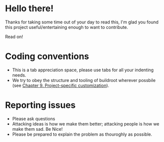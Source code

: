# Hello there!
Thanks for taking some time out of your day to read this, I'm glad you found this project useful/entertaining enough to want to contribute.

Read on!
# Coding conventions
* This is a tab appreciation space, please use tabs for all your indenting needs.
* We try to obey the structure and tooling of buildroot wherever possbile (see [Chapter 9. Project-specific customization](https://buildroot.org/downloads/manual/manual.html#customize)).
# Reporting issues
* Please ask questions
* Attacking ideas is how we make them better; attacking people is how we make them sad. Be Nice!
* Please be prepared to explain the problem as thouroghly as possible. 
